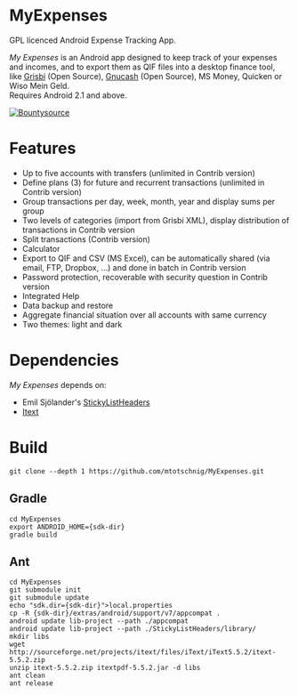 MyExpenses
==========

GPL licenced Android Expense Tracking App.

*My Expenses* is an Android app designed to keep
  track of your expenses and incomes, and to export them as QIF files into a desktop
  finance tool, like <a href="http://www.grisbi.org">Grisbi</a> (Open Source), <a
  href="http://www.gnucash.org">Gnucash</a> (Open Source), MS Money, Quicken or Wiso Mein Geld.<br />
  Requires Android 2.1 and above.
  
  [![Bountysource](https://www.bountysource.com/badge/tracker?tracker_id=267118)](https://www.bountysource.com/trackers/267118-myexpenses?utm_source=267118&utm_medium=shield&utm_campaign=TRACKER_BADGE)

Features
========
- Up to five accounts with transfers (unlimited in Contrib version)
- Define plans (3) for future and recurrent transactions  (unlimited in Contrib version)
- Group transactions per day, week, month, year and display sums per group
- Two levels of categories (import from Grisbi XML), display distribution of transactions in Contrib version
- Split transactions (Contrib version)
- Calculator
- Export to QIF and CSV (MS Excel), can be automatically shared (via email, FTP, Dropbox, ...) and done in batch in Contrib version
- Password protection, recoverable with security question in Contrib version
- Integrated Help
- Data backup and restore
- Aggregate financial situation over all accounts with same currency
- Two themes: light and dark

Dependencies
=====
*My Expenses* depends on:
- Emil Sjölander's <a href="https://github.com/emilsjolander/StickyListHeaders">StickyListHeaders</a>
- <a href="http://itextpdf.com/">Itext</a>


Build
=====

```
git clone --depth 1 https://github.com/mtotschnig/MyExpenses.git
```

Gradle
------
```
cd MyExpenses
export ANDROID_HOME={sdk-dir}
gradle build
```

Ant
---
```
cd MyExpenses
git submodule init
git submodule update
echo "sdk.dir={sdk-dir}">local.properties
cp -R {sdk-dir}/extras/android/support/v7/appcompat .
android update lib-project --path ./appcompat
android update lib-project --path ./StickyListHeaders/library/
mkdir libs
wget http://sourceforge.net/projects/itext/files/iText/iText5.5.2/itext-5.5.2.zip
unzip itext-5.5.2.zip itextpdf-5.5.2.jar -d libs
ant clean
ant release
```
